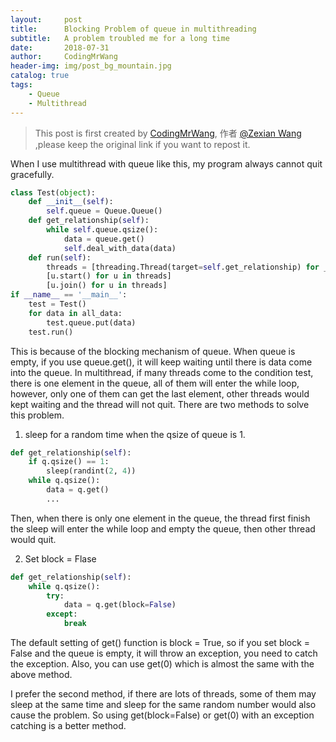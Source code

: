 ```yaml
---
layout:     post
title:      Blocking Problem of queue in multithreading
subtitle:   A problem troubled me for a long time
date:       2018-07-31
author:     CodingMrWang
header-img: img/post_bg_mountain.jpg
catalog: true
tags:
    - Queue
    - Multithread
---
```



> This post is first created by [CodingMrWang](http://codingmrwang.github.io), 作者 [@Zexian Wang](http://github.com/codingmrwang) ,please keep the original link if you want to repost it.

When I use multithread with queue like this, my program always cannot quit gracefully.

```python
class Test(object):
	def __init__(self):
		self.queue = Queue.Queue()
	def get_relationship(self):
		while self.queue.qsize():
			data = queue.get()
			self.deal_with_data(data)
	def run(self):
		threads = [threading.Thread(target=self.get_relationship) for _ in range(10)]
		[u.start() for u in threads]
		[u.join() for u in threads]
if __name__ == '__main__':
	test = Test()
	for data in all_data:
		test.queue.put(data)
	test.run()
``` 

This is because of the blocking mechanism of queue. When queue is empty, if you use queue.get(), it will keep waiting until there is data come into the queue.
In multithread, if many threads come to the condition test, there is one element in the queue, all of them will enter the while loop, however, only one of them can get the last element, other threads would kept waiting and the thread will not quit.
There are two methods to solve this problem.

1. sleep for a random time when the qsize of queue is 1.

```python
def get_relationship(self):
	if q.qsize() == 1:
		sleep(randint(2, 4))
	while q.qsize():
		data = q.get()
		...
```
Then, when there is only one element in the queue, the thread first finish the sleep will enter the while loop and empty the queue, then other thread would quit.

2. Set block = Flase
	
```python
def get_relationship(self):
	while q.qsize():
		try:
			data = q.get(block=False)
		except:
			break
```
The default setting of get() function is block = True, so if you set block = False and the queue is empty, it will throw an exception, you need to catch the exception. Also, you can use get(0) which is almost the same with the above method.

I prefer the second method, if there are lots of threads, some of them may sleep at the same time and sleep for the same random number would also cause the problem. So using get(block=False) or get(0) with an exception catching is a better method.